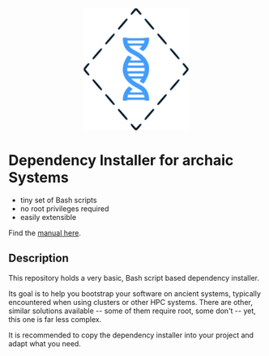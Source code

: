 <p align="center">
  <img alt="DIFAS Logo" src="images/difas.png">
</p>

# Dependency Installer for archaic Systems

- tiny set of Bash scripts
- no root privileges required
- easily extensible

Find the [manual here](MANUAL.md).

## Description

This repository holds a very basic, Bash script based dependency installer.

Its goal is to help you bootstrap your software on ancient systems, typically encountered when using clusters or other HPC systems.
There are other, similar solutions available -- some of them require root, some don't -- yet, this one is far less complex.

It is recommended to copy the dependency installer into your project and adapt what you need.
